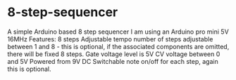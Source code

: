 # 8-step-sequencer
A simple Arduino based 8 step sequencer
I am using an Arduino pro mini 5V 16MHz
Features:
8 steps
Adjustable tempo
number of steps adjustable between 1 and 8 - this is optional, if the associated components are omitted, there will be fixed 8 steps.
Gate voltage level is 5V
CV voltage between 0 and 5V
Powered from 9V DC
Switchable note on/off for each step, again this is optional.
